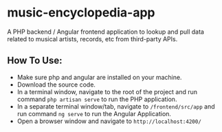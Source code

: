# music-encyclopedia-app

A PHP backend / Angular frontend application to lookup and pull data related to musical artists, records, etc from third-party APIs.

## How To Use:

- Make sure php and angular are installed on your machine.
- Download the source code.
- In a terminal window, navigate to the root of the project and run command `php artisan serve` to run the PHP application.
- In a separate terminal window/tab, navigate to `/frontend/src/app` and run command `ng serve` to run the Angular Application.
- Open a browser window and navigate to `http://localhost:4200/`
